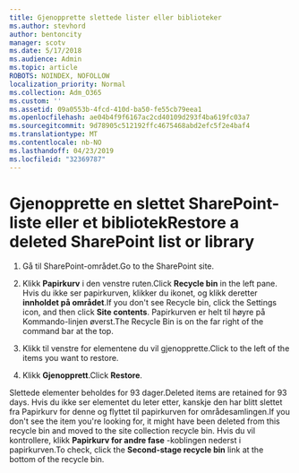 ```yaml
---
title: Gjenopprette slettede lister eller biblioteker
ms.author: stevhord
author: bentoncity
manager: scotv
ms.date: 5/17/2018
ms.audience: Admin
ms.topic: article
ROBOTS: NOINDEX, NOFOLLOW
localization_priority: Normal
ms.collection: Adm_O365
ms.custom: ''
ms.assetid: 09a0553b-4fcd-410d-ba50-fe55cb79eea1
ms.openlocfilehash: ae04b4f9f6167ac2cd40109d293f4ba619fc03a7
ms.sourcegitcommit: 9d78905c512192ffc4675468abd2efc5f2e4baf4
ms.translationtype: MT
ms.contentlocale: nb-NO
ms.lasthandoff: 04/23/2019
ms.locfileid: "32369787"
---
```

# <a name="restore-a-deleted-sharepoint-list-or-library"></a><span data-ttu-id="f7d4e-102">Gjenopprette en slettet SharePoint-liste eller et bibliotek</span><span class="sxs-lookup"><span data-stu-id="f7d4e-102">Restore a deleted SharePoint list or library</span></span>

1. <span data-ttu-id="f7d4e-103">Gå til SharePoint-området.</span><span class="sxs-lookup"><span data-stu-id="f7d4e-103">Go to the SharePoint site.</span></span>
    
2. <span data-ttu-id="f7d4e-104">Klikk **Papirkurv** i den venstre ruten.</span><span class="sxs-lookup"><span data-stu-id="f7d4e-104">Click **Recycle bin** in the left pane.</span></span> <span data-ttu-id="f7d4e-105">Hvis du ikke ser papirkurven, klikker du ikonet, og klikk deretter **innholdet på området**.</span><span class="sxs-lookup"><span data-stu-id="f7d4e-105">If you don't see Recycle bin, click the Settings icon, and then click **Site contents**.</span></span> <span data-ttu-id="f7d4e-106">Papirkurven er helt til høyre på Kommando-linjen øverst.</span><span class="sxs-lookup"><span data-stu-id="f7d4e-106">The Recycle Bin is on the far right of the command bar at the top.</span></span>
    
3. <span data-ttu-id="f7d4e-107">Klikk til venstre for elementene du vil gjenopprette.</span><span class="sxs-lookup"><span data-stu-id="f7d4e-107">Click to the left of the items you want to restore.</span></span>
    
4. <span data-ttu-id="f7d4e-108">Klikk **Gjenopprett**.</span><span class="sxs-lookup"><span data-stu-id="f7d4e-108">Click **Restore**.</span></span>
    
<span data-ttu-id="f7d4e-109">Slettede elementer beholdes for 93 dager.</span><span class="sxs-lookup"><span data-stu-id="f7d4e-109">Deleted items are retained for 93 days.</span></span> <span data-ttu-id="f7d4e-110">Hvis du ikke ser elementet du leter etter, kanskje den har blitt slettet fra Papirkurv for denne og flyttet til papirkurven for områdesamlingen.</span><span class="sxs-lookup"><span data-stu-id="f7d4e-110">If you don't see the item you're looking for, it might have been deleted from this recycle bin and moved to the site collection recycle bin.</span></span> <span data-ttu-id="f7d4e-111">Hvis du vil kontrollere, klikk **Papirkurv for andre fase** -koblingen nederst i papirkurven.</span><span class="sxs-lookup"><span data-stu-id="f7d4e-111">To check, click the **Second-stage recycle bin** link at the bottom of the recycle bin.</span></span> 
  

